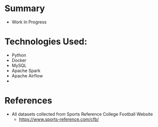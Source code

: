 # Summary
  - Work In Progress

# Technologies Used:
  - Python
  - Docker
  - MySQL
  - Apache Spark
  - Apache Airflow
  - 

# References
  - All datasets collected from Sports Reference College Football Website
    - https://www.sports-reference.com/cfb/

